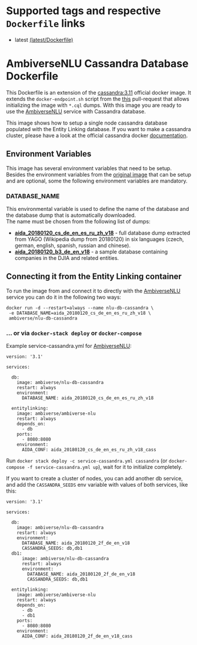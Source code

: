 # Supported tags and respective `Dockerfile` links

* latest [(latest/Dockerfile)](https://github.com/ambiverse-nlu/dockerfiles/blob/master/nlu-db-cassandra/Dockerfile)

# AmbiverseNLU Cassandra Database Dockerfile

This Dockerfile is an extension of the [cassandra:3.11](https://github.com/docker-library/cassandra/blob/4474c6c5cc2a81ee57c5615aae00555fca7e26a6/3.11/Dockerfile)
official docker image. It extends the `docker-endpoint.sh` script from the [this](https://github.com/emschimmel/cassandra/blob/master/3.11/docker-entrypoint.sh) pull-request 
that allows initializing the image with `*.cql` dumps.  With this image you are ready to use the [AmbiverseNLU](https://github.com/ambiverse-nlu/ambiverse-nlu) service with Cassandra database.

This image shows how to setup a single node cassandra database populated with the Entity Linking database. If you want to make a cassandra cluster, please
have a look at the official cassandra docker [documentation](https://hub.docker.com/_/cassandra/).

## Environment Variables
This image has several environment variables that need to be setup. Besides the environment variables from the [original image](https://hub.docker.com/_/cassandra/)
that can be setup and are optional, some the following environment variables are mandatory. 

### DATABASE_NAME
This environmental variable is used to define the name of the database and the database dump that is automatically downloaded.  
The name must be chosen from the following list of dumps:

- **[aida_20180120_cs_de_en_es_ru_zh_v18](http://ambiversenlu-download.mpi-inf.mpg.de/cassandra/aida_20180120_cs_de_en_es_ru_zh_v18.tar.gz)** - full database dump extracted from YAGO (Wikipedia dump from 20180120) in six languages (czech, german, english, spanish, russian and chinese).
- **[aida_20180120_b3_de_en_v18](http://ambiversenlu-download.mpi-inf.mpg.de/cassandra/aida_20180120_b3_de_en_v18.tar.gz)** - a sample database containing companies in the DJIA and related entities.


## Connecting it from the Entity Linking container
To run the image from and connect it to directly with the [AmbiverseNLU](https://github.com/ambiverse-nlu/ambiverse-nlu) service you can do it in the following two ways:

~~~~~~~~
docker run -d --restart=always --name nlu-db-cassandra \
 -e DATABASE_NAME=aida_20180120_cs_de_en_es_ru_zh_v18 \
 ambiverse/nlu-db-cassandra
~~~~~~~~

### ... or via `docker-stack deploy` or `docker-compose`
Example service-cassandra.yml for [AmbiverseNLU](https://github.com/ambiverse-nlu/ambiverse-nlu):
~~~~~~~~
version: '3.1'

services:

  db:
    image: ambiverse/nlu-db-cassandra
    restart: always
    environment:
      DATABASE_NAME: aida_20180120_cs_de_en_es_ru_zh_v18

  entitylinking:
    image: ambiverse/ambiverse-nlu
    restart: always
    depends_on:
      - db
    ports:
      - 8080:8080
    environment:
      AIDA_CONF: aida_20180120_cs_de_en_es_ru_zh_v18_cass
~~~~~~~~

Run `docker stack deploy -c service-cassandra.yml cassandra` (or `docker-compose -f service-cassandra.yml up`), wait for it to initialize completely.

If you want to create a cluster of nodes, you can add another db service, and add the `CASSANDRA_SEEDS` env variable with values of both services, like this:

~~~~~~~~
version: '3.1'

services:

  db:
    image: ambiverse/nlu-db-cassandra
    restart: always
    environment:
      DATABASE_NAME: aida_20180120_2f_de_en_v18
      CASSANDRA_SEEDS: db,db1
  db1:
      image: ambiverse/nlu-db-cassandra
      restart: always
      environment:
        DATABASE_NAME: aida_20180120_2f_de_en_v18
        CASSANDRA_SEEDS: db,db1

  entitylinking:
    image: ambiverse/ambiverse-nlu
    restart: always
    depends_on:
      - db
      - db1
    ports:
      - 8080:8080
    environment:
      AIDA_CONF: aida_20180120_2f_de_en_v18_cass
~~~~~~~~